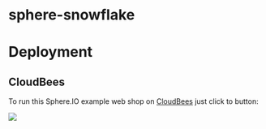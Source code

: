 sphere-snowflake
================

# Deployment

## CloudBees

To run this Sphere.IO example web shop on [CloudBees](http://cloudbees.com) just click to button:

<a href="https://grandcentral.cloudbees.com/?CB_clickstart=https://raw.github.com/commercetools/sphere-snowflake/master/deploy/cloudbees/clickstart.json"><img src="https://d3ko533tu1ozfq.cloudfront.net/clickstart/deployInstantly.png"/></a>
